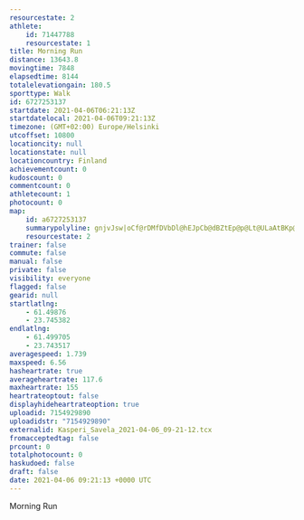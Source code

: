 ```yaml
---
resourcestate: 2
athlete:
    id: 71447788
    resourcestate: 1
title: Morning Run
distance: 13643.8
movingtime: 7848
elapsedtime: 8144
totalelevationgain: 180.5
sporttype: Walk
id: 6727253137
startdate: 2021-04-06T06:21:13Z
startdatelocal: 2021-04-06T09:21:13Z
timezone: (GMT+02:00) Europe/Helsinki
utcoffset: 10800
locationcity: null
locationstate: null
locationcountry: Finland
achievementcount: 0
kudoscount: 0
commentcount: 0
athletecount: 1
photocount: 0
map:
    id: a6727253137
    summarypolyline: gnjvJsw|oCf@rDMfDVbDl@hEJpCb@dBZtEp@p@Lt@ULaAtBKp@g@\ElD^tCUdCUb@o@vBIn@JjFUxBDj@OrIFxJInBkApGKrASt@m@fAgBvAUk@WE[`AUT_@i@?n@aAbEeAhBCZaC|FsAxG[r@u@lDw@vCw@`BmAhDaAnD_D~M[|Dm@zDUn@KbBeAnIUp@UjCq@hD]vD_@pBmAnJY~Fc@vG?rDOzC@v@u@dL_@bB_@`Ek@rB}AfNI`@Wj@Bz@k@nFBpAW^Kr@[RITLf@Gb@cAhCK`AD\[hAIfBSd@[hB_AtHUtCYbI{@jKCnCQvAg@|HUhA_@dEUtD_@jAcAoB}BBQc@k@e@wDv@WVi@dC_CnHyAvBuBrHPzAJLg@[O`As@n@Oj@@f@^`BTd@^JBR_@n@cC`C_AvACXPh@Dt@m@fAeBjCQt@Bh@[x@a@b@mBzEi@dB?x@n@dD^dDLzGc@~DwAjGe@zCm@H]`BwBbDe@jB{@`BXhAAVHCUy@YDwCxEc@BW|@Cf@z@vBbDtRj@zEVx@fAbGb@xD^jBZ~D`@zBFfCLr@x@s@XIZg@L}DIkCb@e@b@oA~@gBP_Bn@mBbBoIb@{@pAsD`@SRyBj@iA^qAZMp@eCh@w@P{@r@aB^wBV_@Pw@~@eAlB_GZeE`@qCz@kDh@sDb@kADaBl@aCd@{CJaBLmAX{@R}BXaA?g@VuAFcC\mCRsFCcBB_BPm@AkAPwACkABeBXsBOuAhAQVgAx@a@JYh@g@T{@r@s@PcDCaALcATUf@?T_BDsF_@yFCaJHyGXUBa@IqBDaEIqACmGBaGHeAEc@TmDXgAVKvAvADw@XuA^g@h@}ArBwIPAHUJ_FCqCJ_BtCkXFURLh@aA|@YnAcDHsBTk@HuAd@wA@i@Tw@R}BTy@Z{CVoDJsBCk@L_@NeB@iBx@yAZcCTaEbByDxAeAz@iAHg@~@}AnAiEx@_Bl@iC|AuBdBuFnAsAfBsFzBoCl@oAhAmDf@cAb@cD^}AT}Bf@}BJyBBkBIcHHk@EqCLiABiCCw@u@_Fe@gAm@y@LoB_@eBI_C@cAUcFFmDIiACkBHiAWiEi@gBc@IIWGcAHkB}@iCKkBWkCYqACsFU_ACy@_@w@DiAQcANy@GwBJ}AGkEFqAi@c@Qy@UUMTc@JMELWNFt@QD[K_@
    resourcestate: 2
trainer: false
commute: false
manual: false
private: false
visibility: everyone
flagged: false
gearid: null
startlatlng:
    - 61.49876
    - 23.745382
endlatlng:
    - 61.499705
    - 23.743517
averagespeed: 1.739
maxspeed: 6.56
hasheartrate: true
averageheartrate: 117.6
maxheartrate: 155
heartrateoptout: false
displayhideheartrateoption: true
uploadid: 7154929890
uploadidstr: "7154929890"
externalid: Kasperi_Savela_2021-04-06_09-21-12.tcx
fromacceptedtag: false
prcount: 0
totalphotocount: 0
haskudoed: false
draft: false
date: 2021-04-06 09:21:13 +0000 UTC
---
```

Morning Run